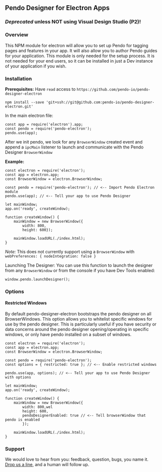 ## Pendo Designer for Electron Apps ##
### _**Deprecated**_ unless NOT using Visual Design Studio (P2)! ###
### Overview ###
 This NPM module for electron will allow you to set up Pendo for tagging pages and features in your app. It will also allow you to author Pendo guides for your application.  This module is only needed for the setup process. It is not needed for your end users, so it can be installed in just a Dev instance of your application if you wish.

### Installation ###
**Prerequisites:**
Have `read` access to 
`https://github.com/pendo-io/pendo-designer-electron`

    npm install --save 'git+ssh://git@github.com:pendo-io/pendo-designer-electron.git'
    
In the main electron file:

    const app = require('electron').app;
    const pendo = require('pendo-electron');
    pendo.use(app);


 After we init pendo, we look for any `BrowserWindow` created event and append a  `ipcMain` listener to launch and communicate with the Pendo Designer `BrowserWindow`


**Example:**

    const electron = require('electron');
    const app = electron.app;
    const BrowserWindow = electron.BrowserWindow;

    const pendo = require('pendo-electron'); // <-- Import Pendo Electron module
    pendo.use(app); // <-- Tell your app to use Pendo Designer
    
    let mainWindow;    
    app.on('ready', createWindow);
    
    function createWindow() {
        mainWindow = new BrowserWindow({
	        width: 800,
            height: 600});
    
        mainWindow.loadURL(./index.html);    
    }
    
*Note:*
This does not currently support using a `BrowserWindow` with     `webPreferences: { nodeIntegration: false }`

Launching The Designer:
You can use this function to launch the designer from any `BrowserWindow` or from the console if you have Dev Tools enabled:
 
    window.pendo.launchDesigner();

### Options ##

#### Restricted Windows ####
 By default pendo-designer-electron bootstraps the pendo designer on all BrowserWindows. This option allows you to whitelist specific windows for use by the pendo designer. This is particularly useful if you have security or data concerns around the pendo designer opening/operating in specific windows, or only have pendo installed on a subset of windows.

    const electron = require('electron');
    const app = electron.app;
    const BrowserWindow = electron.BrowserWindow;

    const pendo = require('pendo-electron'); 
    const options = { restricted: true }; // <-- Enable restricted windows 
        
    pendo.use(app, options); // <-- Tell your app to use Pendo Designer with options
    
    let mainWindow;    
    app.on('ready', createWindow);
    
    function createWindow() {
        mainWindow = new BrowserWindow({
            width: 800,wel
            height: 600,
            pendoDesignerEnabled: true // <-- Tell browserWindow that pendo is enabled
            });
    
        mainWindow.loadURL(./index.html);    
    }
     

### Support ###

We would love to hear from you: feedback, question, bugs, you name it. [Drop us a line](mailto:help@pendo.io), and a human will follow up. 


